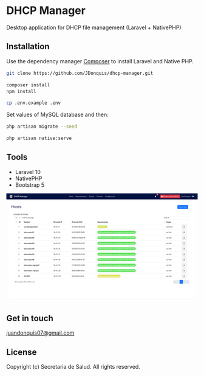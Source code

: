 # DHCP Manager

Desktop application for DHCP file management (Laravel + NativePHP)

## Installation

Use the dependency manager [Composer](https://getcomposer.org/) to install Laravel and Native PHP.

```bash
git clone https://github.com/JDonquis/dhcp-manager.git
```

```bash
composer install
npm install
```
```bash
cp .env.example .env
```
Set values of MySQL database and then:

```bash
php artisan migrate --seed
```

```bash
php artisan native:serve
```



## **Tools**  
- Laravel 10  
- NativePHP  
- Bootstrap 5 



![Screenshot DHCP Manager](./public/assets/img/dhcpmanager.png)  

## **Get in touch**  
[juandonquis07@gmail.com](mailto:tu@email.com)  

## License

Copyright (c) Secretaria de Salud. All rights reserved.
